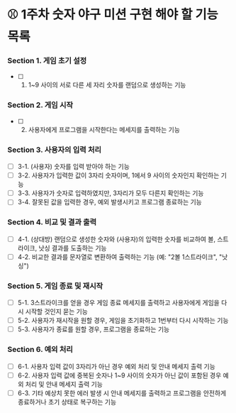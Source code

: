 # ⚾ 1주차 숫자 야구 미션 구현 해야 할 기능 목록 

### Section 1. 게임 초기 설정
- [ ] 1. 1~9 사이의 서로 다른 세 자리 숫자를 랜덤으로 생성하는 기능

### Section 2. 게임 시작
- [ ] 2. 사용자에게 프로그램을 시작한다는 메세지를 출력하는 기능

### Section 3. 사용자의 입력 처리
- [ ] 3-1. (사용자) 숫자를 입력 받아야 하는 기능
- [ ] 3-2. 사용자가 입력한 값이 3자리 숫자이며, 1에서 9 사이의 숫자인지 확인하는 기능
- [ ] 3-3. 사용자가 숫자로 입력하였지만, 3자리가 모두 다른지 확인하는 기능
- [ ] 3-4. 잘못된 값을 입력한 경우, 예외 발생시키고 프로그램 종료하는 기능

### Section 4. 비교 및 결과 출력
- [ ] 4-1. (상대방) 랜덤으로 생성한 숫자와 (사용자)의 입력한 숫자를 비교하여 볼, 스트라이크, 낫싱 결과를 도출하는 기능
- [ ] 4-2. 비교한 결과를 문자열로 변환하여 출력하는 기능 (예: "2볼 1스트라이크", "낫싱")

### Section 5. 게임 종료 및 재시작
- [ ] 5-1. 3스트라이크를 얻을 경우 게임 종료 메세지를 출력하고 사용자에게 게임을 다시 시작할 것인지 묻는 기능
- [ ] 5-2. 사용자가 재시작을 원할 경우, 게임을 초기화하고 1번부터 다시 시작하는 기능
- [ ] 5-3. 사용자가 종료를 원할 경우, 프로그램을 종료하는 기능

### Section 6. 예외 처리
- [ ] 6-1. 사용자 입력 값이 3자리가 아닌 경우 예외 처리 및 안내 메세지 출력 기능
- [ ] 6-2. 사용자 입력 값에 중복된 숫자나 1~9 사이의 숫자가 아닌 값이 포함된 경우 예외 처리 및 안내 메세지 출력 기능
- [ ] 6-3. 기타 예상치 못한 에러 발생 시 안내 메세지를 출력하고 프로그램을 안전하게 종료하거나 초기 상태로 복구하는 기능